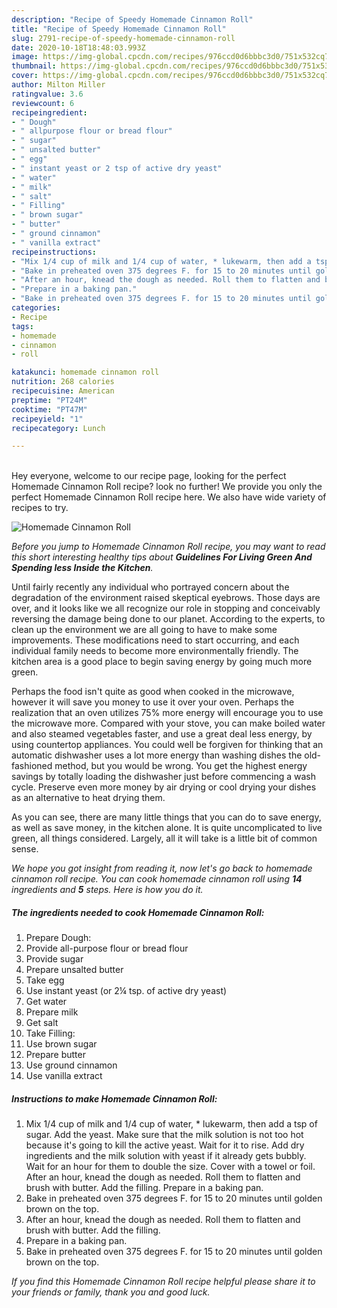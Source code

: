 ```yaml
---
description: "Recipe of Speedy Homemade Cinnamon Roll"
title: "Recipe of Speedy Homemade Cinnamon Roll"
slug: 2791-recipe-of-speedy-homemade-cinnamon-roll
date: 2020-10-18T18:48:03.993Z
image: https://img-global.cpcdn.com/recipes/976ccd0d6bbbc3d0/751x532cq70/homemade-cinnamon-roll-recipe-main-photo.jpg
thumbnail: https://img-global.cpcdn.com/recipes/976ccd0d6bbbc3d0/751x532cq70/homemade-cinnamon-roll-recipe-main-photo.jpg
cover: https://img-global.cpcdn.com/recipes/976ccd0d6bbbc3d0/751x532cq70/homemade-cinnamon-roll-recipe-main-photo.jpg
author: Milton Miller
ratingvalue: 3.6
reviewcount: 6
recipeingredient:
- " Dough"
- " allpurpose flour or bread flour"
- " sugar"
- " unsalted butter"
- " egg"
- " instant yeast or 2 tsp of active dry yeast"
- " water"
- " milk"
- " salt"
- " Filling"
- " brown sugar"
- " butter"
- " ground cinnamon"
- " vanilla extract"
recipeinstructions:
- "Mix 1/4 cup of milk and 1/4 cup of water, * lukewarm, then add a tsp of sugar. Add the yeast. Make sure that the milk solution is not too hot because it&#39;s going to kill the active yeast. Wait for it to rise. Add dry ingredients and the milk solution with yeast if it already gets bubbly. Wait for an hour for them to double the size. Cover with a towel or foil. After an hour, knead the dough as needed. Roll them to flatten and brush with butter. Add the filling. Prepare in a baking pan."
- "Bake in preheated oven 375 degrees F. for 15 to 20 minutes until golden brown on the top."
- "After an hour, knead the dough as needed. Roll them to flatten and brush with butter. Add the filling."
- "Prepare in a baking pan."
- "Bake in preheated oven 375 degrees F. for 15 to 20 minutes until golden brown on the top."
categories:
- Recipe
tags:
- homemade
- cinnamon
- roll

katakunci: homemade cinnamon roll 
nutrition: 268 calories
recipecuisine: American
preptime: "PT24M"
cooktime: "PT47M"
recipeyield: "1"
recipecategory: Lunch

---
```

<br>
Hey everyone, welcome to our recipe page, looking for the perfect Homemade Cinnamon Roll recipe? look no further! We provide you only the perfect Homemade Cinnamon Roll recipe here. We also have wide variety of recipes to try.
<br>


![Homemade Cinnamon Roll](https://img-global.cpcdn.com/recipes/976ccd0d6bbbc3d0/751x532cq70/homemade-cinnamon-roll-recipe-main-photo.jpg)

<i>Before you jump to Homemade Cinnamon Roll recipe, you may want to read this short interesting healthy tips about 
<strong>Guidelines For Living Green And Spending less Inside the Kitchen</strong>.</i>
</br>

Until fairly recently any individual who portrayed concern about the degradation of the environment raised skeptical eyebrows. Those days are over, and it looks like we all recognize our role in stopping and conceivably reversing the damage being done to our planet. According to the experts, to clean up the environment we are all going to have to make some improvements. These modifications need to start occurring, and each individual family needs to become more environmentally friendly. The kitchen area is a good place to begin saving energy by going much more green.

Perhaps the food isn't quite as good when cooked in the microwave, however it will save you money to use it over your oven. Perhaps the realization that an oven utilizes 75% more energy will encourage you to use the microwave more. Compared with your stove, you can make boiled water and also steamed vegetables faster, and use a great deal less energy, by using countertop appliances. You could well be forgiven for thinking that an automatic dishwasher uses a lot more energy than washing dishes the old-fashioned method, but you would be wrong. You get the highest energy savings by totally loading the dishwasher just before commencing a wash cycle. Preserve even more money by air drying or cool drying your dishes as an alternative to heat drying them.

As you can see, there are many little things that you can do to save energy, as well as save money, in the kitchen alone. It is quite uncomplicated to live green, all things considered. Largely, all it will take is a little bit of common sense.


<i>We hope you got insight from reading it, now let's go back to homemade cinnamon roll recipe. You can cook homemade cinnamon roll using <strong>14</strong> ingredients and <strong>5</strong> steps. Here is how you do it.
</i>

##### The ingredients needed to cook Homemade Cinnamon Roll:

1. Prepare  Dough:
1. Provide  all-purpose flour or bread flour
1. Provide  sugar
1. Prepare  unsalted butter
1. Take  egg
1. Use  instant yeast (or 2¼ tsp. of active dry yeast)
1. Get  water
1. Prepare  milk
1. Get  salt
1. Take  Filling:
1. Use  brown sugar
1. Prepare  butter
1. Use  ground cinnamon
1. Use  vanilla extract


##### Instructions to make Homemade Cinnamon Roll:

1. Mix 1/4 cup of milk and 1/4 cup of water, * lukewarm, then add a tsp of sugar. Add the yeast. Make sure that the milk solution is not too hot because it&#39;s going to kill the active yeast. Wait for it to rise. Add dry ingredients and the milk solution with yeast if it already gets bubbly. Wait for an hour for them to double the size. Cover with a towel or foil. After an hour, knead the dough as needed. Roll them to flatten and brush with butter. Add the filling. Prepare in a baking pan.
1. Bake in preheated oven 375 degrees F. for 15 to 20 minutes until golden brown on the top.
1. After an hour, knead the dough as needed. Roll them to flatten and brush with butter. Add the filling.
1. Prepare in a baking pan.
1. Bake in preheated oven 375 degrees F. for 15 to 20 minutes until golden brown on the top.


<i>If you find this Homemade Cinnamon Roll recipe helpful please share it to your friends or family, thank you and good luck.</i>
